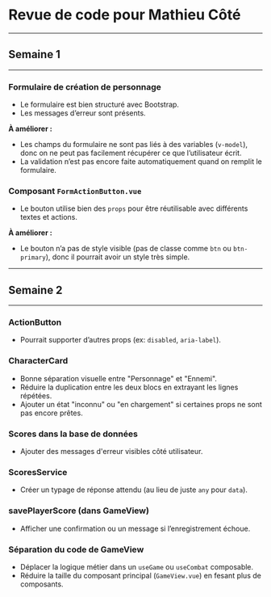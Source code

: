 # Revue de code pour Mathieu Côté
---
## Semaine 1
---
### Formulaire de création de personnage

* Le formulaire est bien structuré avec Bootstrap.
* Les messages d’erreur sont présents.

**À améliorer :**
* Les champs du formulaire ne sont pas liés à des variables (`v-model`), donc on ne peut pas facilement récupérer ce que l’utilisateur écrit.
* La validation n’est pas encore faite automatiquement quand on remplit le formulaire.

### Composant `FormActionButton.vue`

* Le bouton utilise bien des `props` pour être réutilisable avec différents textes et actions.

**À améliorer :**
* Le bouton n’a pas de style visible (pas de classe comme `btn` ou `btn-primary`), donc il pourrait avoir un style très simple.

---
## Semaine 2
---

### ActionButton

* Pourrait supporter d’autres props (ex: `disabled`, `aria-label`).


### CharacterCard

* Bonne séparation visuelle entre "Personnage" et "Ennemi".
* Réduire la duplication entre les deux blocs en extrayant les lignes répétées.
* Ajouter un état "inconnu" ou "en chargement" si certaines props ne sont pas encore prêtes.


### Scores dans la base de données

* Ajouter des messages d'erreur visibles côté utilisateur.



### ScoresService

* Créer un typage de réponse attendu (au lieu de juste `any` pour `data`).

### savePlayerScore (dans GameView)
* Afficher une confirmation ou un message si l’enregistrement échoue.

### Séparation du code de GameView

* Déplacer la logique métier dans un `useGame` ou `useCombat` composable.
* Réduire la taille du composant principal (`GameView.vue`) en fesant plus de composants.